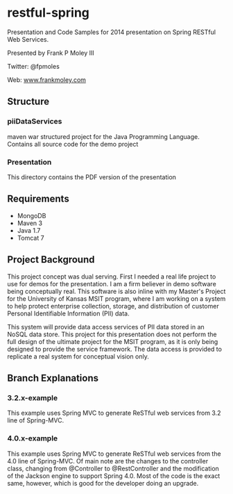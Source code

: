 # restful-spring #

Presentation and Code Samples for 2014 presentation on Spring RESTful Web Services.

Presented by Frank P Moley III

Twitter: @fpmoles

Web: www.frankmoley.com

## Structure ##

### piiDataServices ###
maven war structured project for the Java Programming Language. Contains all source code for the demo project

### Presentation ###
This directory contains the PDF version of the presentation


## Requirements ##
* MongoDB
* Maven 3
* Java 1.7
* Tomcat 7


## Project Background ##
This project concept was dual serving. First I needed a real life project to use for demos for the presentation. I am a firm believer in demo software being conceptually real.
This software is also inline with my Master's Project for the University of Kansas MSIT program, where I am working on a system to help protect enterprise collection, storage,
and distribution of customer Personal Identifiable Information (PII) data.

This system will provide data access services of PII data stored in an NoSQL data store. This project for this presentation does not perform the full design of the ultimate
project for the MSIT program, as it is only being designed to provide the service framework. The data access is provided to replicate a real system for conceptual vision only.

## Branch Explanations

### 3.2.x-example
This example uses Spring MVC to generate ReSTful web services from 3.2 line of Spring-MVC.

### 4.0.x-example
This example uses Spring MVC to generate ReSTful web services from the 4.0 line of Spring-MVC. Of main note are the changes to the controller class,
changing from @Controller to @RestController and the modification of the Jackson engine to support Spring 4.0. Most of the code is the exact same, however,
which is good for the developer doing an upgrade.



